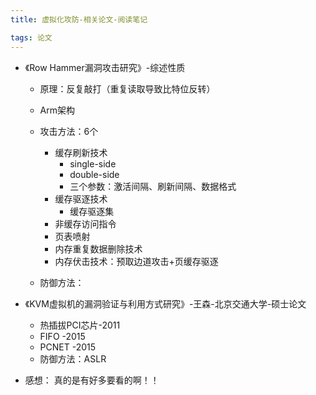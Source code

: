 ```yaml
---
title: 虚拟化攻防-相关论文-阅读笔记

tags: 论文   
---
```

- 《Row Hammer漏洞攻击研究》-综述性质
    -   原理：反复敲打（重复读取导致比特位反转）
    -   Arm架构
    -   攻击方法：6个
        - 缓存刷新技术
            - single-side
            - double-side
            - 三个参数：激活间隔、刷新间隔、数据格式
        - 缓存驱逐技术
            - 缓存驱逐集
        - 非缓存访问指令
        - 页表喷射
        - 内存重复数据删除技术
        - 内存伏击技术：预取边道攻击+页缓存驱逐
    
    -   防御方法：
- 《KVM虚拟机的漏洞验证与利用方式研究》-王森-北京交通大学-硕士论文
    - 热插拔PCI芯片-2011
    - FIFO    -2015
    - PCNET -2015
    - 防御方法：ASLR

- 感想：
    真的是有好多要看的啊！！





